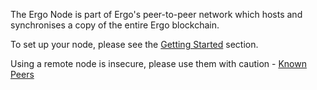 The Ergo Node is part of Ergo's peer-to-peer network which hosts and synchronises a copy of the entire Ergo blockchain. 

To set up your node, please see the [Getting Started](/node/platforms) section.


Using a remote node is insecure, please use them with caution - [Known Peers](https://github.com/ergoplatform/ergo/blob/master/src/main/resources/mainnet.conf)


